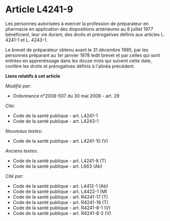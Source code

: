 # Article L4241-9

Les personnes autorisées à exercer la profession de préparateur en pharmacie en application des dispositions antérieures au 8
juillet 1977 bénéficient, leur vie durant, des droits et prérogatives définis aux articles L. 4241-1 et L. 4243-1. 

Le brevet de préparateur obtenu avant le 31 décembre 1985, par les personnes préparant au 1er janvier 1978 ledit brevet et
par celles qui sont entrées en apprentissage dans les douze mois qui suivent cette date, confère les droits et prérogatives
définis à l'alinéa précédent.

**Liens relatifs à cet article**

_Modifié par_:

  - Ordonnance n°2008-507 du 30 mai 2008 - art. 29

_Cite_:

  - Code de la santé publique - art. L4241-1
  - Code de la santé publique - art. L4243-1

_Nouveaux textes_:

  - Code de la santé publique - art. L4241-10 (V)

_Anciens textes_:

  - Code de la santé publique - art. L4241-8 (T)
  - Code de la santé publique - art. L663 (Ab)

_Cité par_:

  - Code de la santé publique - art. L4412-1 (Ab)
  - Code de la santé publique - art. L4422-1 (M)
  - Code de la santé publique - art. R4241-17 (T)
  - Code de la santé publique - art. R4241-18 (T)
  - Code de la santé publique - art. R4241-8-1 (V)
  - Code de la santé publique - art. R4241-8-2 (V)
